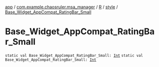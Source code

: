 [app](../../../index.md) / [com.example.chaosruler.msa_manager](../../index.md) / [R](../index.md) / [style](index.md) / [Base_Widget_AppCompat_RatingBar_Small](.)

# Base_Widget_AppCompat_RatingBar_Small

`static val Base_Widget_AppCompat_RatingBar_Small: `[`Int`](https://kotlinlang.org/api/latest/jvm/stdlib/kotlin/-int/index.html)
`static val Base_Widget_AppCompat_RatingBar_Small: `[`Int`](https://kotlinlang.org/api/latest/jvm/stdlib/kotlin/-int/index.html)